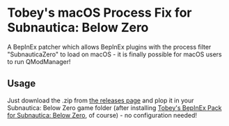 # Tobey's macOS Process Fix for Subnautica: Below Zero

A BepInEx patcher which allows BepInEx plugins with the process filter "SubnauticaZero" to load on macOS - it is finally possible for macOS users to run QModManager! 

## Usage

Just download the .zip from [the releases page](https://github.com/toebeann/Tobey.BZMacProcessFix/releases) and plop it in your Subnautica: Below Zero game folder (after installing [Tobey's BepInEx Pack for Subnautica: Below Zero](https://github.com/toebeann/BepInEx.SubnauticaZero), of course) - no configuration needed!

